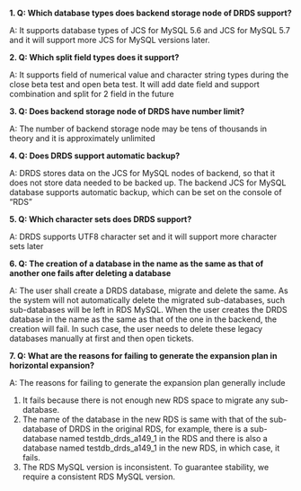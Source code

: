 **1. Q: Which database types does backend storage node of DRDS support?**

A: It supports database types of JCS for MySQL 5.6 and JCS for MySQL 5.7 and it will support more JCS for MySQL versions later.

**2. Q: Which split field types does it support?**

A: It supports field of numerical value and character string types during the close beta test and open beta test. It will add date field and support combination and split for 2 field in the future

**3. Q: Does backend storage node of DRDS have number limit?**

A: The number of backend storage node may be tens of thousands in theory and it is approximately unlimited

**4. Q: Does DRDS support automatic backup?**

A: DRDS stores data on the JCS for MySQL nodes of backend, so that it does not store data needed to be backed up. The backend JCS for MySQL database supports automatic backup, which can be set on the console of “RDS”

**5. Q: Which character sets does DRDS support?**

A: DRDS supports UTF8 character set and it will support more character sets later

**6. Q: The creation of a database in the name as the same as that of another one fails after deleting a database**

A: The user shall create a DRDS database, migrate and delete the same. As the system will not automatically delete the migrated sub-databases, such sub-databases will be left in RDS MySQL. 
When the user creates the DRDS database in the name as the same as that of the one in the backend, the creation will fail. In such case, the user needs to delete these legacy databases manually at first and then open tickets.


**7. Q: What are the reasons for failing to generate the expansion plan in horizontal expansion?**

A: The reasons for failing to generate the expansion plan generally include
  1. It fails because there is not enough new RDS space to migrate any sub-database.
  2. The name of the database in the new RDS is same with that of the sub-database of DRDS in the original RDS, for example, there is a sub-database named testdb_drds_a149_1 in the RDS and there is also a database named testdb_drds_a149_1 in the new RDS, in which case, it fails.
  3. The RDS MySQL version is inconsistent. To guarantee stability, we require a consistent RDS MySQL version.
